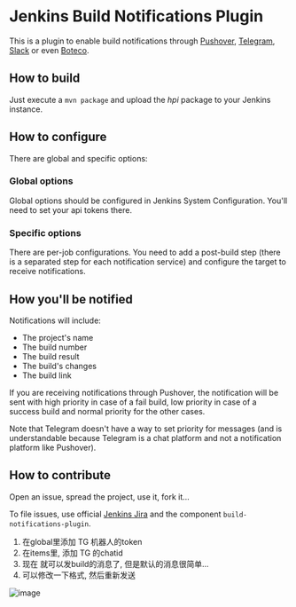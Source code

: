 # Jenkins Build Notifications Plugin

This is a plugin to enable build notifications through [Pushover][], [Telegram][], [Slack][] or even [Boteco][].

## How to build

Just execute a `mvn package` and upload the *hpi* package to your Jenkins instance.

## How to configure

There are global and specific options:

### Global options

Global options should be configured in Jenkins System Configuration. You'll need to set
your api tokens there.

### Specific options

There are per-job configurations. You need to add a post-build step (there is a separated
step for each notification service) and configure the target to receive notifications.

## How you'll be notified

Notifications will include:

- The project's name
- The build number
- The build result
- The build's changes
- The build link

If you are receiving notifications through Pushover, the notification will be sent with
high priority in case of a fail build, low priority in case of a success build and normal
priority for the other cases.

Note that Telegram doesn't have a way to set priority for messages (and is understandable
because Telegram is a chat platform and not a notification platform like Pushover).

## How to contribute

Open an issue, spread the project, use it, fork it...

To file issues, use official [Jenkins Jira][jira] and the component `build-notifications-plugin`.

[pushover]: <http://pushover.net/>
[telegram]: <https://telegram.org/>
[boteco]: <https://github.com/devnull-tools/boteco>
[jira]: <https://issues.jenkins-ci.org>
[slack]: <https://slack.com>


1. 在global里添加 TG 机器人的token
2. 在items里, 添加 TG 的chatid
3. 现在 就可以发build的消息了, 但是默认的消息很简单...
4. 可以修改一下格式, 然后重新发送

![image](https://user-images.githubusercontent.com/7446394/117949202-73fc6180-b344-11eb-8b19-c0d7ce3bef50.png)











